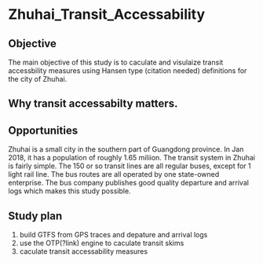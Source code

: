 # Zhuhai_Transit_Accessability

## Objective
The main objective of this study is to caculate and visulaize transit accessbility measures using Hansen type (citation needed) definitions for the city of Zhuhai. 
 
## Why transit accessabilty matters.


## Opportunities
Zhuhai is a small city in the southern part of Guangdong province. In Jan 2018, it has a population of roughly 1.65
 miliion. The transit system in Zhuhai is fairly simple. The 150 or so transit lines are all regular buses, except for 1 light rail line. The bus routes are all operated by one state-owned enterprise. The bus company publishes good quality departure and arrival logs which makes this study possible.
 
## Study plan
1. build GTFS from GPS traces and depature and arrival logs
2. use the OTP(?link) engine to caculate transit skims
3. caculate transit accessability measures 
